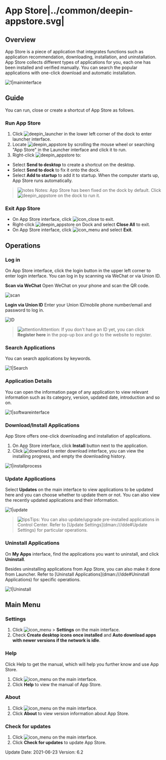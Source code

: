 # App Store|../common/deepin-appstore.svg|

## Overview
App Store is a piece of application that integrates functions such as application recommendation, downloading, installation, and uninstallation. App Store collects different types of applications for you, each one has been installed and verified manually. You can search the popular applications with one-click download and automatic installation.           

![1|maininterface](jpg/maininterface.png)

## Guide

You can run, close or create a shortcut of App Store as follows.

### Run App Store

1. Click   ![deepin_launcher](icon/deepin-launcher.svg) in the lower left corner of the dock to enter launcher interface.
2. Locate ![deepin_appstore](icon/store-24.svg) by scrolling the mouse wheel or searching "App Store" in the Launcher interface and click it to run. 
3. Right-click  ![deepin_appstore](icon/store-24.svg)  to:
 - Select **Send to desktop** to create a shortcut on the desktop.
 - Select **Send to dock** to fix it onto the dock.
 - Select **Add to startup** to add it to startup. When the computer starts up, App Store runs automatically.

> ![notes](icon/notes.svg) Notes: App Store has been fixed on the dock by default. Click  ![deepin_appstore](icon/store-24.svg) on the dock to run it.


### Exit App Store

   - On App Store interface, click ![icon_close](icon/close.svg) to exit.
   - Right-click  ![deepin_appstore](icon/store-24.svg) on Dock and select  **Close All** to exit.
   - On App Store interface, click  ![icon_menu](icon/icon_menu.svg) and select  **Exit**.

## Operations
### Log in

On App Store interface, click the login button in the upper left corner to enter login interface. You can log in by scanning via WeChat or via Union ID.

**Scan via WeChat**
Open WeChat on your phone and scan the QR code.

![scan](jpg/scan.png)

**Login via Union ID**
Enter your Union ID/mobile phone number/email and password to log in.

![ID](jpg/ID.png)

>![attention](icon/attention.svg)Attention: If you don't have an ID yet, you can click **Register here** in the pop-up box and go to the website to register. 


### Search Applications
You can search applications by keywords.

![1|Search](jpg/search.png)

### Application Details
You can open the information page of any application to view relevant information such as its category, version, updated date, introduction and so on.

![1|softwareinterface](jpg/softwareinterface.png)


### Download/Install Applications

App Store offers one-click downloading and installation of applications. 

1.  On App Store interface, click **Install** button next to the application. 
2.  Click ![download](icon/download.svg) to enter download interface, you can view the installing progress, and empty the downloading history.

![1|installprocess](jpg/installprocess.png)

### Update Applications

Select **Updates** on the main interface to view applications to be updated here and you can choose whether to update them or not. You can also view the recently updated applications and their information.

![1|update](jpg/update.png)

> ![tips](icon/tips.svg)Tips: You can also update/upgrade pre-installed applications in Control Center. Refer to [Update Settings](dman:///dde#Update Settings) for particular operations.

### Uninstall Applications

On **My Apps** interface, find the applications you want to uninstall, and click **Uninstall**.

Besides uninstalling applications from App Store, you can also make it done from Launcher. Refer to [Uninstall Applications](dman:///dde#Uninstall Applications) for specific operations.

![1|Uninstall](jpg/uninstall.png)




## Main Menu

### Settings
1. Click ![icon_menu](icon/icon_menu.svg) > **Settings** on the main interface.
2. Check **Create desktop icons once installed** and **Auto download apps with newer versions if the network is idle**.

### Help

Click Help to get the manual, which will help you further know and use App Store.

1. Click ![icon_menu](icon/icon_menu.svg) on the main interface.
2. Click **Help** to view the manual of App Store.

### About
1. Click ![icon_menu](icon/icon_menu.svg) on the main interface.
2. Click **About** to view version information about App Store.

### Check for updates
1. Click ![icon_menu](icon/icon_menu.svg) on the main interface.
2. Click **Check for updates** to update App Store.

<div class="version-info"><span>Update Date: 2021-06-23</span><span> Version: 6.2</span></div>